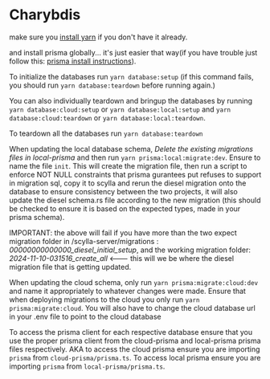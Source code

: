 # Charybdis

make sure you [install yarn](https://classic.yarnpkg.com/lang/en/docs/install/#mac-stable) if you don't have it already.

and install prisma globally... it's just easier that way(if you have trouble just follow this: [prisma install instructions](https://www.prisma.io/docs/orm/tools/prisma-cli)).

To initialize the databases run `yarn database:setup` (if this command fails, you should run `yarn database:teardown` before running again.)

You can also individually teardown and bringup the databases by running `yarn database:cloud:setup` or `yarn database:local:setup` and `yarn database:cloud:teardown` or `yarn database:local:teardown`.

To teardown all the databases run `yarn database:teardown`

When updating the local database schema, _Delete the existing migrations files in local-prisma_ and then run `yarn prisma:local:migrate:dev`. Ensure to name the file `init`. This will create the migration file, then run a script to enforce NOT NULL constraints that prisma gurantees put refuses to support in migration sql, copy it to scylla and rerun the diesel migration onto the database to ensure consistency between the two projects, it will also update the diesel schema.rs file according to the new migration (this should be checked to ensure it is based on the expected types, made in your prisma schema).

IMPORTANT: the above will fail if you have more than the two expect migration folder in /scylla-server/migrations : _00000000000000_diesel_initial_setup_, and the working migration folder: _2024-11-10-031516_create_all_ <--- this will we be where the diesel migration file that is getting updated.

When updating the cloud schema, only run `yarn prisma:migrate:cloud:dev` and name it appropriately to whatever changes were made. Ensure that when deploying migrations to the cloud you only run `yarn prisma:migrate:cloud`. You will also have to change the cloud database url in your .env file to point to the cloud database

To access the prisma client for each respective database ensure that you use the proper prisma client from the cloud-prisma and local-prisma prisma files respectively. AKA to access the cloud prisma ensure you are importing `prisma` from `cloud-prisma/prisma.ts`. To access local prisma ensure you are importing `prisma` from `local-prisma/prisma.ts`.
